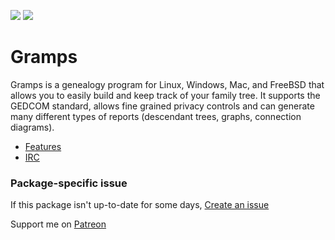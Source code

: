 [![](https://img.shields.io/chocolatey/v/gramps?color=green&label=gramps)](https://chocolatey.org/packages/gramps) [![](https://img.shields.io/chocolatey/dt/gramps)](https://chocolatey.org/packages/gramps)

# Gramps
Gramps is a genealogy program for Linux, Windows, Mac, and FreeBSD that allows you to easily build and keep track of your family tree. It supports the GEDCOM standard, allows fine grained privacy controls and can generate many different types of reports (descendant trees, graphs, connection diagrams).

* [Features](https://gramps-project.org/features/)
* [IRC](irc://irc.freenode.net/#gramps)

### Package-specific issue
If this package isn't up-to-date for some days, [Create an issue](https://github.com/tunisiano187/Chocolatey-packages/issues/new/choose)

Support me on [Patreon](https://www.patreon.com/bePatron?u=39585820)